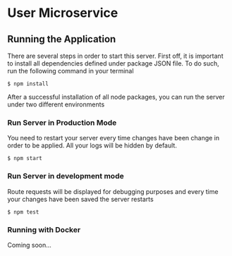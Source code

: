 # User Microservice

## Running the Application

There are several steps in order to start this server. First off, it is important to install all dependencies defined under package JSON file. To do such, run the following command in your terminal

```
$ npm install
```

After a successful installation of all node packages, you can run the server under two different environments

### Run Server in Production Mode

You need to restart your server every time changes have been change in order to be applied. All your logs will be hidden by default.

```
$ npm start
```

### Run Server in development mode

Route requests will be displayed for debugging purposes and every time your changes have been saved the server restarts 

```
$ npm test
````

### Running with Docker

Coming soon... 

<!-- You can also run the API Server as a microservice by using Docker, with very few steps

Go to the same directory as Dockerfile and build an image
$ docker build -t mantis-backend .
Run the image
$ docker run -p mantis-backend
This server, unlike the previous chapter, will always run on production mode.-->
